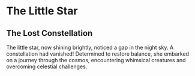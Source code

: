 # The Little Star

## The Lost Constellation

The little star, now shining brightly, noticed a gap in the night sky. A constellation had vanished! Determined to restore balance, she embarked on a journey through the cosmos, encountering whimsical creatures and overcoming celestial challenges.
